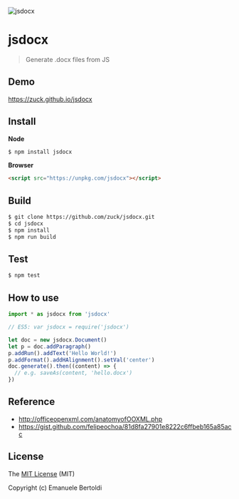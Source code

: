 ![jsdocx](https://cdn.rawgit.com/zuck/jsdocx/b70fc554/jsdocx.svg)

# jsdocx

> Generate .docx files from JS

## Demo

https://zuck.github.io/jsdocx

## Install

**Node**
```bash
$ npm install jsdocx
```

**Browser**
```html
<script src="https://unpkg.com/jsdocx"></script>
```

## Build

```bash
$ git clone https://github.com/zuck/jsdocx.git
$ cd jsdocx
$ npm install
$ npm run build
```

## Test

```bash
$ npm test
```

## How to use

```js
import * as jsdocx from 'jsdocx'

// ES5: var jsdocx = require('jsdocx')

let doc = new jsdocx.Document()
let p = doc.addParagraph()
p.addRun().addText('Hello World!')
p.addFormat().addHAlignment().setVal('center')
doc.generate().then((content) => {
  // e.g. saveAs(content, 'hello.docx')
})
```

## Reference

- http://officeopenxml.com/anatomyofOOXML.php
- https://gist.github.com/felipeochoa/81d8fa27901e8222c6ffbeb165a85acc

## License

The [MIT License](./LICENSE) (MIT)

Copyright (c) Emanuele Bertoldi
